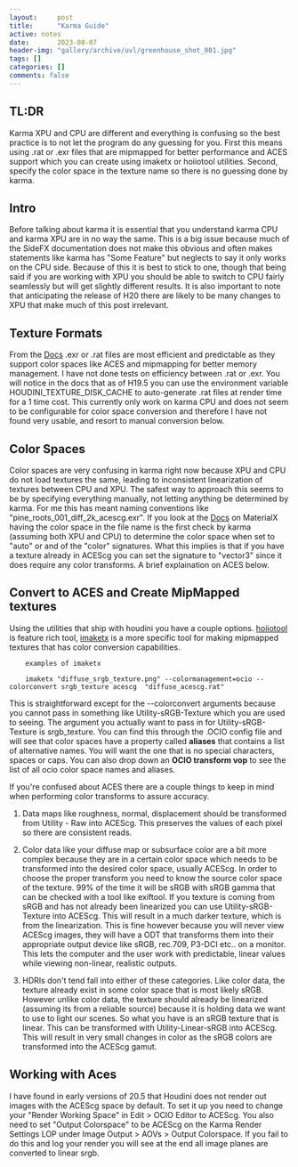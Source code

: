 ```yaml
---
layout:     post
title:      "Karma Guide"
active: notes
date:       2023-08-07
header-img: "gallery/archive/uvl/greenhouse_shot_001.jpg"
tags: []
categories: []
comments: false
---
```


## TL:DR

Karma XPU and CPU are different and everything is confusing so the best practice is to not let the program do any guessing for you. First this means using .rat or .exr files that are mipmapped for better performance and ACES support which you can create using imaketx or hoiiotool utilities. Second, specify the color space in the texture name so there is no guessing done by karma.  

## Intro 

Before talking about karma it is essential that you understand karma CPU and karma XPU are in no way the same. This is a big issue because much of the SideFX documentation does not make this obvious and often makes statements like karma has "Some Feature" but neglects to say it only works on the CPU side. Because of this it is best to stick to one, though that being said if you are working with XPU you should be able to switch to CPU fairly seamlessly but will get slightly different results. It is also important to note that anticipating the release of H20 there are likely to be many changes to XPU that make much of this post irrelevant.

## Texture Formats

From the [Docs](https://www.sidefx.com/docs/houdini/solaris/kug/materials.html#maps) .exr or .rat files are most efficient and predictable as they support color spaces like ACES and mipmapping for better memory management. I have not done tests on efficiency between .rat or .exr. You will notice in the docs that as of H19.5 you can use the environment variable HOUDINI_TEXTURE_DISK_CACHE to auto-generate .rat files at render time for a 1 time cost. This currently only work on karma CPU and does not seem to be configurable for color space conversion and therefore I have not found very usable, and resort to manual conversion below. 

## Color Spaces

Color spaces are very confusing in karma right now because XPU and CPU do not load textures the same, leading to inconsistent linearization of textures between CPU and XPU. The safest way to approach this seems to be by specifying everything manually, not letting anything be determined by karma. For me this has meant naming conventions like "pine_roots_001_diff_2k_acescg.exr". If you look at the [Docs](https://www.sidefx.com/docs/houdini/solaris/kug/materials.html#maps) on MaterialX having the color space in the file name is the first check by karma (assuming both XPU and CPU) to determine the color space when set to "auto" or and of the "color" signatures. What this implies is that if you have a texture already in ACEScg you can set the signature to "vector3" since it does require any color transforms. A brief explaination on ACES below. 

## Convert to ACES and Create MipMapped textures

Using the utilities that ship with houdini you have a couple options. [hoiiotool](https://www.sidefx.com/docs/houdini/ref/utils/hoiiotool.html) is feature rich tool, [imaketx](https://www.sidefx.com/docs/houdini/ref/utils/imaketx.html) is a more specific tool for making mipmapped textures that has color conversion capabilities. 

        examples of imaketx

        imaketx "diffuse_srgb_texture.png" --colormanagement=ocio --colorconvert srgb_texture acescg  "diffuse_acescg.rat" 

This is straightforward except for the --colorconvert arguments because you cannot pass in something like Utility-sRGB-Texture which you are used to seeing. The argument you actually want to pass in for Utility-sRGB-Texture is srgb_texture. You can find this through the .OCIO config file and will see that color spaces have a property called **aliases** that contains a list of alternative names. You will want the one that is no special characters, spaces or caps. You can also drop down an **OCIO transform vop** to see the list of all ocio color space names and aliases.

If you're confused about ACES there are a couple things to keep in mind when performing color transforms to assure accuracy.

  1. Data maps like roughness, normal, displacement should be transformed from Utility - Raw into ACEScg. This preserves the values of each pixel so there are consistent reads.

  2. Color data like your diffuse map or subsurface color are a bit more complex because they are in a certain color space which needs to be transformed into the desired color space, usually ACEScg. In order to choose the proper transform you need to know the source color space of the texture. 99% of the time it will be sRGB with sRGB gamma that can be checked with a tool like exiftool. If you texture is coming from sRGB and has not already been linearized you can use Utility-sRGB-Texture into ACEScg. This will result in a much darker texture, which is from the linearization. This is fine however because you will never view ACEScg images, they will have a ODT that transforms them into their appropriate output device like sRGB, rec.709, P3-DCI etc.. on a monitor. This lets the computer and the user work with predictable, linear values while viewing non-linear, realistic outputs.

  3. HDRIs don't tend fall into either of these categories. Like color data, the texture already exist in some color space that is most likely sRGB. However unlike color data, the texture should already be linearized (assuming its from a reliable source) because it is holding data we want to use to light our scenes. So what you have is an sRGB texture that is linear. This can be transformed with Utility-Linear-sRGB into ACEScg. This will result in very small changes in color as the sRGB colors are transformed into the ACEScg gamut. 

## Working with Aces

I have found in early versions of 20.5 that Houdini does not render out images with the ACEScg space by default. To set it up you need to change your "Render Working Space" in Edit > OCIO Editor to ACEScg. You also need to set "Output Colorspace" to be ACEScg on the Karma Render Settings LOP under Image Output > AOVs > Output Colorspace. If you fail to do this and log your render you will see at the end all image planes are converted to linear srgb.  

